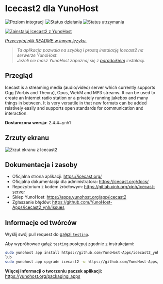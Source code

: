 <!--
To README zostało automatycznie wygenerowane przez <https://github.com/YunoHost/apps/tree/master/tools/readme_generator>
Nie powinno być ono edytowane ręcznie.
-->

# Icecast2 dla YunoHost

[![Poziom integracji](https://apps.yunohost.org/badge/integration/icecast2)](https://ci-apps.yunohost.org/ci/apps/icecast2/)
![Status działania](https://apps.yunohost.org/badge/state/icecast2)
![Status utrzymania](https://apps.yunohost.org/badge/maintained/icecast2)

[![Zainstaluj Icecast2 z YunoHost](https://install-app.yunohost.org/install-with-yunohost.svg)](https://install-app.yunohost.org/?app=icecast2)

*[Przeczytaj plik README w innym języku.](./ALL_README.md)*

> *Ta aplikacja pozwala na szybką i prostą instalację Icecast2 na serwerze YunoHost.*  
> *Jeżeli nie masz YunoHost zapoznaj się z [poradnikiem](https://yunohost.org/install) instalacji.*

## Przegląd

Icecast is a streaming media (audio/video) server which currently supports Ogg (Vorbis and Theora), Opus, WebM and MP3 streams.
It can be used to create an Internet radio station or a privately running jukebox and many things in between. It is very versatile in that new formats can be added relatively easily and supports open standards for communication and interaction.


**Dostarczona wersja:** 2.4.4~ynh1

## Zrzuty ekranu

![Zrzut ekranu z Icecast2](./doc/screenshots/screenshot.png)

## Dokumentacja i zasoby

- Oficjalna strona aplikacji: <https://icecast.org/>
- Oficjalna dokumentacja dla administratora: <https://icecast.org/docs/>
- Repozytorium z kodem źródłowym: <https://gitlab.xiph.org/xiph/icecast-server>
- Sklep YunoHost: <https://apps.yunohost.org/app/icecast2>
- Zgłaszanie błędów: <https://github.com/YunoHost-Apps/icecast2_ynh/issues>

## Informacje od twórców

Wyślij swój pull request do [gałęzi `testing`](https://github.com/YunoHost-Apps/icecast2_ynh/tree/testing).

Aby wypróbować gałąź `testing` postępuj zgodnie z instrukcjami:

```bash
sudo yunohost app install https://github.com/YunoHost-Apps/icecast2_ynh/tree/testing --debug
lub
sudo yunohost app upgrade icecast2 -u https://github.com/YunoHost-Apps/icecast2_ynh/tree/testing --debug
```

**Więcej informacji o tworzeniu paczek aplikacji:** <https://yunohost.org/packaging_apps>
